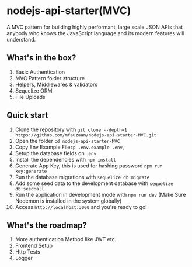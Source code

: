 # nodejs-api-starter(MVC)
A MVC pattern for building highly performant, large scale JSON APIs that anybody who knows the JavaScript language and its modern features will understand.

## What's in the box?
1. Basic Authentication
2. MVC Pattern folder structure
3. Helpers, Middlewares & validators
4. Sequelize ORM
5. File Uploads

## Quick start

1. Clone the repository with `git clone --depth=1 https://github.com/mfauzaan/nodejs-api-starter-MVC.git`
2. Open the folder `cd nodejs-api-starter-MVC`
3. Copy Env Example File`cp .env.example .env`,
4. Setup the database fields on `.env`
5. Install the dependencies with `npm install`
6. Generate App Key, this is used for hashing password `npm run key:generate` 
7. Run the database migrations with `sequelize db:migrate`
8. Add some seed data to the development database with `sequelize db:seed:all` 
9. Run the application in development mode with `npm run dev` (Make Sure Nodemon is installed in the system globally)
10. Access `http://localhost:3000` and you're ready to go!

## What's the roadmap?
1. More authentication Method like JWT etc..
2. Frontend Setup
3. Http Tests
4. Logger